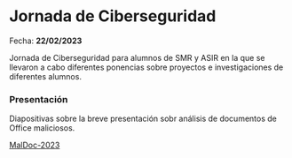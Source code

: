 # Jornada de Ciberseguridad

Fecha: **22/02/2023**

Jornada de Ciberseguridad para alumnos de SMR y ASIR en la que se llevaron a cabo diferentes ponencias sobre proyectos e investigaciones de diferentes alumnos.

### Presentación

Diapositivas sobre la breve presentación sobr análisis de documentos de Office maliciosos.

[MalDoc-2023](./MalDoc-2023.pdf)




